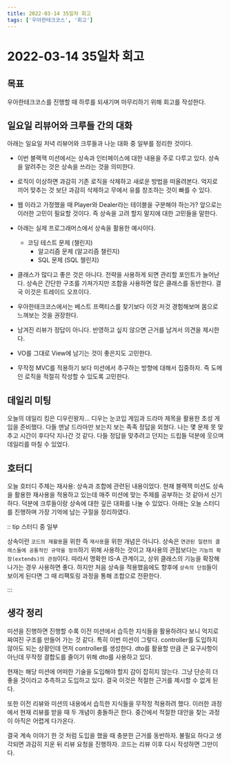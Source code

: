 ```yaml
---
title: 2022-03-14 35일차 회고
tags: ['우아한테크코스', '회고']
---
```


# 2022-03-14 35일차 회고

<CenterImage image-src=https://user-images.githubusercontent.com/59357153/152970395-a31c8134-fc89-449f-b4dc-441e03df929c.png />

## 목표

우아한테크코스를 진행할 때 하루를 되새기며 마무리하기 위해 회고를 작성한다.

## 일요일 리뷰어와 크루들 간의 대화

아래는 일요일 저녁 리뷰어와 크루들과 나눈 대화 중 일부를 정리한 것이다.

* 이번 블랙잭 미션에서는 상속과 인터페이스에 대한 내용을 주로 다루고 있다. 상속을 알려주는 것은 상속을 쓰라는 것을 의미한다.

* 로직이 이상하면 과감히 기존 로직을 삭제하고 새로운 방법을 떠올려본다. 억지로 끼어 맞추는 것 보단 과감히 삭제하고 무에서 유를 창조하는 것이 빠를 수 있다.

* 웹 이라고 가정했을 때 Player와 Dealer라는 테이블을 구분해야 하는가? 앞으로는 이러한 고민이 필요할 것이다. 즉 상속을 고려 할지 말지에 대한 고민들을 말한다.

* 아래는 실제 프로그래머스에서 상속을 활용한 예시이다.
    * 코딩 테스트 문제 (챌린지)
        * 알고리즘 문제 (알고리즘 챌린지)
        * SQL 문제 (SQL 챌린지)

* 클래스가 많다고 좋은 것은 아니다. 전략을 사용하게 되면 관리할 포인트가 늘어난다. 상속은 간단한 구조를 가져가지만 조합을 사용하면 많은 클래스를 동반한다. 결국 이것은 트레이드 오프이다.

* 우아한테크코스에서는 베스트 프랙티스를 찾기보다 이것 저것 경험해보며 몸으로 느껴보는 것을 권장한다.

* 남겨진 리뷰가 정답이 아니다. 반영하고 싶지 않으면 근거를 남겨서 의견을 제시한다.

* VO를 그대로 View에 남기는 것이 좋은지도 고민한다.

* 무작정 MVC를 적용하기 보다 미션에서 추구하는 방향에 대해서 집중하자. 즉 도메인 로직을 적절히 작성할 수 있도록 고민한다.

## 데일리 미팅

오늘의 데일리 킹은 디우린왕자... 디우는 눈코입 게임과 드라마 제목을 활용한 초성 게임을 준비했다. 다들 맨날 드라마만 보는지 보는 족족 정답을 외쳤다. 나는 몇 문제 못 맞추고 시간이 후다닥 지나간 것 같다. 다들 정답을 맞추려고 던지는 드립들 덕분에 웃으며 데일리를 마칠 수 있었다.

## 호터디

오늘 호터디 주제는 재사용: 상속과 조합에 관련된 내용이었다. 현재 블랙잭 미션도 상속을 활용한 재사용을 적용하고 있는데 매주 미션에 맞는 주제를 공부하는 것 같아서 신기하다. 덕분에 크루들이랑 상속에 대한 깊은 대화를 나눌 수 있었다. 아래는 오늘 스터디를 진행하며 가장 기억에 남는 구절을 정리하였다.

:: tip 스터디 중 일부

상속이란 `코드의 재활용`을 위한 즉 `재사용`을 위한 개념은 아니다. 상속은 `연관된 일련의 클래스들에 공통적인 규약을 정의`하기 위해 사용하는 것이고 재사용의 관점보다는 `기능의 확장(extends)의 관점`이다. 따라서 명확한 IS-A 관계이고, 상위 클래스의 기능을 확장해 나가는 경우 사용하면 좋다. 하지만 처음 상속을 적용했음에도 향후에 `상속의 단점`들이 보이게 된다면 그 때 리팩토링 과정을 통해 조합으로 전환한다.

:::

## 생각 정리

미션을 진행하면 진행할 수록 이전 미션에서 습득한 지식들을 활용하려다 보니 억지로 짜여진 구조를 만들어 가는 것 같다. 특히 이번 미션이 그렇다. controller를 도입하지 않아도 되는 상황인데 먼저 controller를 생성한다. dto를 활용할 만큼 큰 요구사항이 아닌데 무작정 결합도를 줄이기 위해 dto를 사용하고 있다. 

현재는 해당 미션에 어떠한 기술을 도입해야 할지 감이 잡히지 않는다. 그냥 단순히 더 좋을 것이라고 추측하고 도입하고 있다. 결국 이것은 적절한 근거를 제시할 수 없게 된다.

또한 이전 리뷰와 미션의 내용에서 습득한 지식들을 무작정 적용하려 했다. 이러한 과정에서 현재 리뷰를 받을 때 두 개념이 충돌하곤 한다. 중간에서 적절한 대안을 찾는 과정이 아직은 어렵게 다가온다. 

결국 계속 이야기 한 것 처럼 도입을 했을 때 충분한 근거를 동반하자. 불필요 하다고 생각되면 과감히 지운 뒤 리뷰 요청을 진행하자. 코드는 리뷰 이후 다시 작성하면 그만이다. 

<TagLinks />